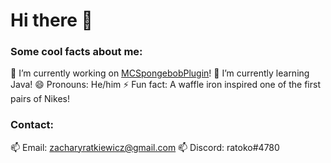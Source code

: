 # Hi there 👋

### Some cool facts about me: 

🔭 I’m currently working on [MCSpongebobPlugin](https://github.com/RainbowDino567/mc-spongebob-plugin)!
🌱 I’m currently learning Java!
😄 Pronouns: He/him
⚡ Fun fact: A waffle iron inspired one of the first pairs of Nikes!

### Contact:

📫 Email: zacharyratkiewicz@gmail.com
📫 Discord: ratoko#4780

